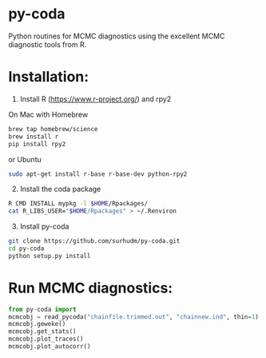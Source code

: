 # py-coda
Python routines for MCMC diagnostics using the excellent MCMC diagnostic tools
from R.

Installation:
=============

1) Install R (https://www.r-project.org/) and rpy2

On Mac with Homebrew
```bash
brew tap homebrew/science
brew install r
pip install rpy2
```

or Ubuntu
```bash
sudo apt-get install r-base r-base-dev python-rpy2
```

2) Install the coda package

```bash
R CMD INSTALL mypkg -l $HOME/Rpackages/
cat R_LIBS_USER="$HOME/Rpackages" > ~/.Renviron
```

3) Install py-coda

```bash
git clone https://github.com/surhudm/py-coda.git
cd py-coda
python setup.py install
```

Run MCMC diagnostics:
=====================

```python
from py-coda import 
mcmcobj = read_pycoda("chainfile.trimmed.out", "chainnew.ind", thin=1)
mcmcobj.geweke()
mcmcobj.get_stats()
mcmcobj.plot_traces()
mcmcobj.plot_autocorr()
```
